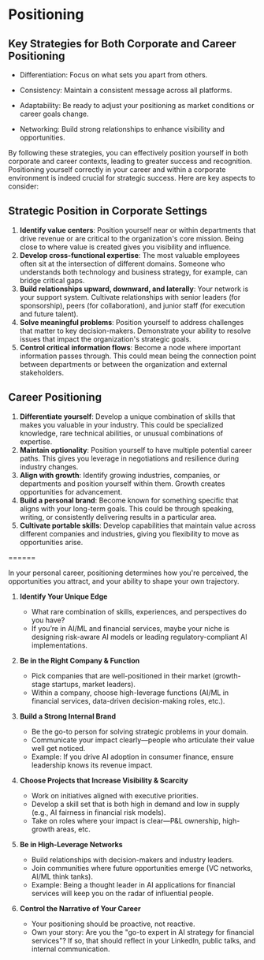 Positioning
============

Key Strategies for Both Corporate and Career Positioning
--------------------------------------------------------

*   Differentiation: Focus on what sets you apart from others.
    
*   Consistency: Maintain a consistent message across all platforms.
    
*   Adaptability: Be ready to adjust your positioning as market conditions or career goals change.
    
*   Networking: Build strong relationships to enhance visibility and opportunities.
    

By following these strategies, you can effectively position yourself in both corporate and career contexts, leading to greater success and recognition.
Positioning yourself correctly in your career and within a corporate environment is indeed crucial for strategic success. Here are key aspects to consider:

Strategic Position in Corporate Settings
----------------------------------------

1.  **Identify value centers**: Position yourself near or within departments that drive revenue or are critical to the organization's core mission. Being close to where value is created gives you visibility and influence.
2.  **Develop cross-functional expertise**: The most valuable employees often sit at the intersection of different domains. Someone who understands both technology and business strategy, for example, can bridge critical gaps.
3.  **Build relationships upward, downward, and laterally**: Your network is your support system. Cultivate relationships with senior leaders (for sponsorship), peers (for collaboration), and junior staff (for execution and future talent).
4.  **Solve meaningful problems**: Position yourself to address challenges that matter to key decision-makers. Demonstrate your ability to resolve issues that impact the organization's strategic goals.
5.  **Control critical information flows**: Become a node where important information passes through. This could mean being the connection point between departments or between the organization and external stakeholders.

Career Positioning
------------------

1.  **Differentiate yourself**: Develop a unique combination of skills that makes you valuable in your industry. This could be specialized knowledge, rare technical abilities, or unusual combinations of expertise.
2.  **Maintain optionality**: Position yourself to have multiple potential career paths. This gives you leverage in negotiations and resilience during industry changes.
3.  **Align with growth**: Identify growing industries, companies, or departments and position yourself within them. Growth creates opportunities for advancement.
4.  **Build a personal brand**: Become known for something specific that aligns with your long-term goals. This could be through speaking, writing, or consistently delivering results in a particular area.
5.  **Cultivate portable skills**: Develop capabilities that maintain value across different companies and industries, giving you flexibility to move as opportunities arise.

   ======
   
   In your personal career, positioning determines how you're perceived, the opportunities you attract, and your ability to shape your own trajectory.

1.  **Identify Your Unique Edge**
    
    *   What rare combination of skills, experiences, and perspectives do you have?
    *   If you’re in AI/ML and financial services, maybe your niche is designing risk-aware AI models or leading regulatory-compliant AI implementations.
2.  **Be in the Right Company & Function**
    
    *   Pick companies that are well-positioned in their market (growth-stage startups, market leaders).
    *   Within a company, choose high-leverage functions (AI/ML in financial services, data-driven decision-making roles, etc.).
3.  **Build a Strong Internal Brand**
    
    *   Be the go-to person for solving strategic problems in your domain.
    *   Communicate your impact clearly—people who articulate their value well get noticed.
    *   Example: If you drive AI adoption in consumer finance, ensure leadership knows its revenue impact.
4.  **Choose Projects that Increase Visibility & Scarcity**
    
    *   Work on initiatives aligned with executive priorities.
    *   Develop a skill set that is both high in demand and low in supply (e.g., AI fairness in financial risk models).
    *   Take on roles where your impact is clear—P&L ownership, high-growth areas, etc.
5.  **Be in High-Leverage Networks**
    
    *   Build relationships with decision-makers and industry leaders.
    *   Join communities where future opportunities emerge (VC networks, AI/ML think tanks).
    *   Example: Being a thought leader in AI applications for financial services will keep you on the radar of influential people.
6.  **Control the Narrative of Your Career**
    
    *   Your positioning should be proactive, not reactive.
    *   Own your story: Are you the "go-to expert in AI strategy for financial services"? If so, that should reflect in your LinkedIn, public talks, and internal communication.
